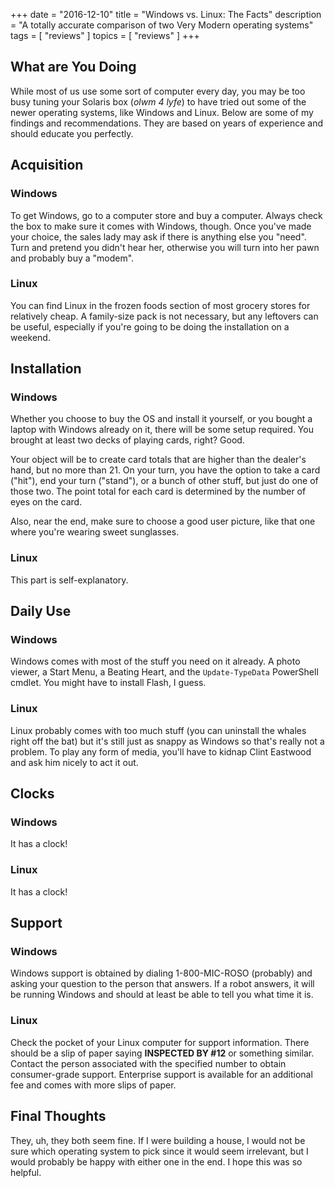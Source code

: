 +++
date        = "2016-12-10"
title       = "Windows vs. Linux: The Facts"
description = "A totally accurate comparison of two Very Modern operating systems"
tags        = [ "reviews" ]
topics      = [ "reviews" ]
+++

## What are You Doing
While most of us use some sort of computer every day, you may be too busy tuning your Solaris box (_olwm 4 lyfe_) to have tried out some of the newer operating systems, like Windows and Linux. Below are some of my findings and recommendations. They are based on years of experience and should educate you perfectly.

## Acquisition
### Windows

To get Windows, go to a computer store and buy a computer. Always check the box to make sure it comes with Windows, though. Once you've made your choice, the sales lady may ask if there is anything else you "need". Turn and pretend you didn't hear her, otherwise you will turn into her pawn and probably buy a "modem".

### Linux
You can find Linux in the frozen foods section of most grocery stores for relatively cheap. A family-size pack is not necessary, but any leftovers can be useful, especially if you're going to be doing the installation on a weekend.

## Installation
### Windows
Whether you choose to buy the OS and install it yourself, or you bought a laptop with Windows already on it, there will be some setup required. You brought at least two decks of playing cards, right? Good.

Your object will be to create card totals that are higher than the dealer's hand, but no more than 21. On your turn, you have the option to take a card ("hit"), end your turn ("stand"), or a bunch of other stuff, but just do one of those two. The point total for each card is determined by the number of eyes on the card.

Also, near the end, make sure to choose a good user picture, like that one where you're wearing sweet sunglasses.


### Linux
This part is self-explanatory.

## Daily Use

### Windows
Windows comes with most of the stuff you need on it already. A photo viewer, a Start Menu, a Beating Heart, and the `Update-TypeData` PowerShell cmdlet. You might have to install Flash, I guess.

### Linux
Linux probably comes with too much stuff (you can uninstall the whales right off the bat) but it's still just as snappy as Windows so that's really not a problem. To play any form of media, you'll have to kidnap Clint Eastwood and ask him nicely to act it out.

## Clocks

### Windows
It has a clock!

### Linux
It has a clock!

## Support

### Windows
Windows support is obtained by dialing 1-800-MIC-ROSO (probably) and asking your question to the person that answers. If a robot answers, it will be running Windows and should at least be able to tell you what time it is.

### Linux
Check the pocket of your Linux computer for support information. There should be a slip of paper saying **INSPECTED BY #12** or something similar. Contact the person associated with the specified number to obtain consumer-grade support. Enterprise support is available for an additional fee and comes with more slips of paper.

## Final Thoughts
They, uh, they both seem fine. If I were building a house, I would not be sure which operating system to pick since it would seem irrelevant, but I would probably be happy with either one in the end. I hope this was so helpful.
